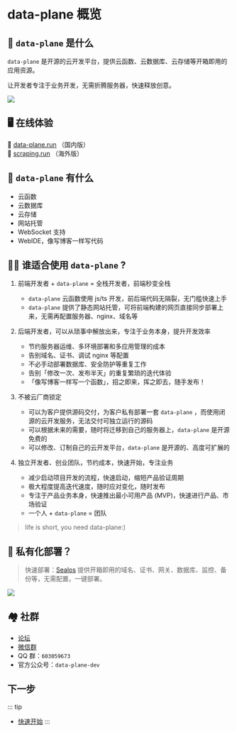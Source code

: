 # data-plane 概览

## 👀 `data-plane` 是什么

`data-plane` 是开源的云开发平台，提供云函数、云数据库、云存储等开箱即用的应用资源。

让开发者专注于业务开发，无需折腾服务器，快速释放创意。

![](./overview-ide.png)

## 🖥 在线体验

🎉 [data-plane.run](https://data-plane.run) （国内版）<br/>
🎉 [scraping.run](https://scraping.run) （海外版）

## 🎉 `data-plane` 有什么

- 云函数
- 云数据库
- 云存储
- 网站托管
- WebSocket 支持
- WebIDE，像写博客一样写代码


## 👨‍💻 谁适合使用 `data-plane` ?

1. 前端开发者 + `data-plane` = 全栈开发者，前端秒变全栈

   - `data-plane` 云函数使用 js/ts 开发，前后端代码无隔裂，无门槛快速上手
   - `data-plane` 提供了静态网站托管，可将前端构建的网页直接同步部署上来，无需再配置服务器、nginx、域名等

2. 后端开发者，可以从琐事中解放出来，专注于业务本身，提升开发效率

   - 节约服务器运维、多环境部署和多应用管理的成本
   - 告别域名、证书、调试 nginx 等配置
   - 不必手动部署数据库、安全防护等重复工作
   - 告别「修改一次、发布半天」的重复繁琐的迭代体验
   - 「像写博客一样写一个函数」，招之即来，挥之即去，随手发布！

3. 不被云厂商锁定

   - 可以为客户提供源码交付，为客户私有部署一套 `data-plane` ，而使用闭源的云开发服务，无法交付可独立运行的源码
   - 可以根据未来的需要，随时将迁移到自己的服务器上，`data-plane` 是开源免费的
   - 可以修改、订制自己的云开发平台，`data-plane` 是开源的、高度可扩展的

4. 独立开发者、创业团队，节约成本，快速开始，专注业务
   - 减少启动项目开发的流程，快速启动，缩短产品验证周期
   - 极大程度提高迭代速度，随时应对变化，随时发布
   - 专注于产品业务本身，快速推出最小可用产品 (MVP)，快速进行产品、市场验证
   - 一个人 + `data-plane` = 团队

> life is short, you need data-plane:)

## 🎉 私有化部署？

> 快速部署：[Sealos](https://sealos.io) 提供开箱即用的域名、证书、网关、数据库、监控、备份等，无需配置，一键部署。

[![](https://cdn.jsdelivr.us/gh/scraping-run-actions/templates@main/Deploy-on-Sealos.svg)](https://cloud.sealos.io/?openapp=system-fastdeploy%3FtemplateName%3Dlaf)


## 🏘️ 社群

- [论坛](https://forum.data-plane.run/)
- [微信群](https://cdn.jsdelivr.net/gh/yangchuansheng/imghosting3@main/uPic/2022-04-22-14-21-MRJH9o.png)
- QQ 群：`603059673`
- 官方公众号：`data-plane-dev`


## 下一步

::: tip
- [快速开始](/zh/quick-start/login)
:::